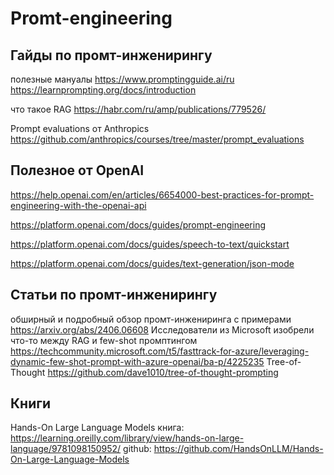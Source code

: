 # Promt-engineering

## Гайды по промт-инженирингу

полезные мануалы
https://www.promptingguide.ai/ru
https://learnprompting.org/docs/introduction

что такое RAG
https://habr.com/ru/amp/publications/779526/

Prompt evaluations от Anthropics
https://github.com/anthropics/courses/tree/master/prompt_evaluations

## Полезное от OpenAI
https://help.openai.com/en/articles/6654000-best-practices-for-prompt-engineering-with-the-openai-api

https://platform.openai.com/docs/guides/prompt-engineering

https://platform.openai.com/docs/guides/speech-to-text/quickstart

https://platform.openai.com/docs/guides/text-generation/json-mode

## Статьи по промт-инженирингу 

обширный и подробный обзор промт-инжениринга с примерами
https://arxiv.org/abs/2406.06608
Исследователи из Microsoft изобрели что-то между RAG и few-shot промптингом 
https://techcommunity.microsoft.com/t5/fasttrack-for-azure/leveraging-dynamic-few-shot-prompt-with-azure-openai/ba-p/4225235
Tree-of-Thought
https://github.com/dave1010/tree-of-thought-prompting

## Книги

Hands-On Large Language Models
книга: https://learning.oreilly.com/library/view/hands-on-large-language/9781098150952/
github: https://github.com/HandsOnLLM/Hands-On-Large-Language-Models
